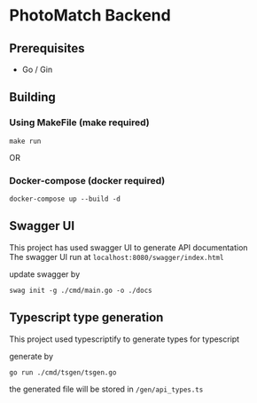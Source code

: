 # PhotoMatch Backend

## Prerequisites
- Go / Gin

## Building

### Using MakeFile (make required)
```
make run
```

OR

### Docker-compose (docker required)

```
docker-compose up --build -d
```

## Swagger UI

This project has used swagger UI to generate API documentation  
The swagger UI run at `localhost:8080/swagger/index.html`

update swagger by

```
swag init -g ./cmd/main.go -o ./docs
```

## Typescript type generation

This project used typescriptify to generate types for typescript

generate by

```
go run ./cmd/tsgen/tsgen.go
```

the generated file will be stored in `/gen/api_types.ts`
